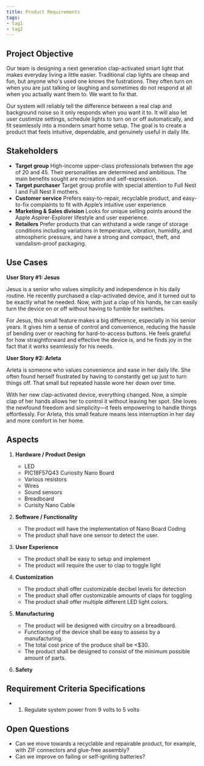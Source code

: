 ```yaml
---
title: Product Requirements
tags:
- tag1
- tag2
---
```


## Project Objective

Our team is designing a next generation clap-activated smart light that makes everyday living a little easier. Traditional clap lights are cheap and fun, but anyone who's used one knows the fustrations. They often turn on when you are just talking or laughing and sometimes do not respond at all when you actually want them to. We want to fix that.

Our system will reliably tell the difference between a real clap and background noise so it only responds when you want it to. It will also let user custimize settings, schedule lights to turn on or off automatically, and fit seamlessly into a mondern smart home setup. The goal is to create a product that feels intuitive, dependable, and genuinely useful in daily life.

## Stakeholders

- **Target group** High-income upper-class professionals between the age of 20 and 45. Their personalities are determined and ambitious. The main benefits sought are recreation and self-expression.
- **Target purchaser** Target group profile with special attention to Full Nest I and Full Nest II mothers.
- **Customer service** Prefers easy-to-repair, recyclable product, and easy-to-fix complaints to fit with Apple’s intuitive user experience.
- **Marketing & Sales division** Looks for unique selling points around the Apple Aspirer-Explorer lifestyle and user experience.
- **Retailers** Prefer products that can withstand a wide range of storage conditions including variations in temperature, vibration, humidity, and atmospheric pressure, and have a strong and compact, theft, and vandalism-proof packaging.


## Use Cases

**User Story #1: Jesus**

Jesus is a senior who values simplicity and independence in his daily routine. He recently purchased a clap-activated device, and it turned out to be exactly what he needed. Now, with just a clap of his hands, he can easily turn the device on or off without having to fumble for switches.

For Jesus, this small feature makes a big difference, especially in his senior years. It gives him a sense of control and convenience, reducing the hassle of bending over or reaching for hard-to-access buttons. He feels grateful for how straightforward and effective the device is, and he finds joy in the fact that it works seamlessly for his needs.

**User Story #2: Arleta**

Arleta is someone who values convenience and ease in her daily life. She often found herself frustrated by having to constantly get up just to turn things off. That small but repeated hassle wore her down over time.

With her new clap-activated device, everything changed. Now, a simple clap of her hands allows her to control it without leaving her spot. She loves the newfound freedom and simplicity—it feels empowering to handle things effortlessly. For Arleta, this small feature means less interruption in her day and more comfort in her home.

## Aspects

1. **Hardware / Product Design**
      * LED
      * PIC18F57Q43 Curiosity Nano Board
      * Various resistors
      * Wires
      * Sound sensors
      * Breadboard
      * Curisity Nano Cable
 
2. **Software / Functionality**
      * The product will have the implementation of Nano Board Coding
      * The product shall have one sensor to detect the user.

3. **User Experience**
      * The product shall be easy to setup and implement
      * The product will require the user to clap to toggle light

4. **Customization**
      * The product shall offer customizable decibel levels for detection
      * The product shall offer customizable amounts of claps for toggling
      * The product shall offer multiple different LED light colors.

5. **Manufacturing**
      * The product will be designed with circuitry on a breadboard.
      * Functioning of the device shall be easy to assess by a manufacturing.
      * The total cost price of the produce shall be <$30.
      * The product shall be designed to consist of the minimum possible amount of parts.


6. **Safety**
## Requirement Criteria Specifications

* 1. Regulate system power from 9 volts to 5 volts

## Open Questions

* Can we move towards a recyclable and repairable product, for example, with ZIF connectors and glue-free assembly?
* Can we improve on failing or self-igniting batteries?

